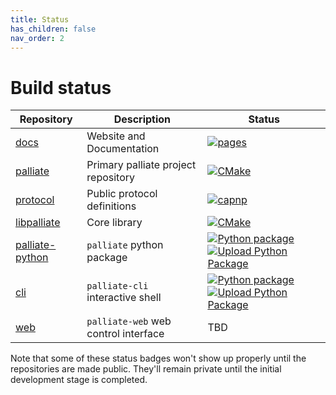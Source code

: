 ```yaml
---
title: Status
has_children: false
nav_order: 2
---
```


# Build status

| Repository | Description | Status  |
|------------|-------------|---------|
| [docs](https://github.com/palliate/docs) | Website and Documentation | [![pages](https://github.com/palliate/docs/actions/workflows/pages/pages-build-deployment/badge.svg)](https://github.com/palliate/docs/actions/workflows/pages/pages-build-deployment) |
| [palliate](https://github.com/palliate/palliate) | Primary palliate project repository | [![CMake](https://github.com/palliate/palliate/actions/workflows/cmake.yml/badge.svg?branch=master)](https://github.com/palliate/palliate/actions/workflows/cmake.yml) |
| [protocol](https://github.com/palliate/protocol) | Public protocol definitions | [![capnp](https://github.com/palliate/protocol/actions/workflows/capnp.yml/badge.svg?branch=master)](https://github.com/palliate/protocol/actions/workflows/capnp.yml) | 
| [libpalliate](https://github.com/palliate/libpalliate) | Core library | [![CMake](https://github.com/palliate/libpalliate/actions/workflows/cmake.yml/badge.svg)](https://github.com/palliate/libpalliate/actions/workflows/cmake.yml) |
| [palliate-python](https://github.com/palliate/palliate-python) | `palliate` python package | [![Python package](https://github.com/palliate/palliate-python/actions/workflows/python-package.yml/badge.svg)](https://github.com/palliate/palliate-python/actions/workflows/python-package.yml) [![Upload Python Package](https://github.com/palliate/palliate-python/actions/workflows/python-publish.yml/badge.svg)](https://github.com/palliate/palliate-python/actions/workflows/python-publish.yml) |
| [cli](https://github.com/palliate/cli) | `palliate-cli` interactive shell | [![Python package](https://github.com/palliate/cli/actions/workflows/python-package.yml/badge.svg)](https://github.com/palliate/cli/actions/workflows/python-package.yml) [![Upload Python Package](https://github.com/palliate/cli/actions/workflows/python-publish.yml/badge.svg)](https://github.com/palliate/cli/actions/workflows/python-publish.yml) |
| [web](https://github.com/palliate/web) | `palliate-web` web control interface | TBD |

Note that some of these status badges won't show up properly until the repositories are made public. They'll remain private until the initial development stage is completed.